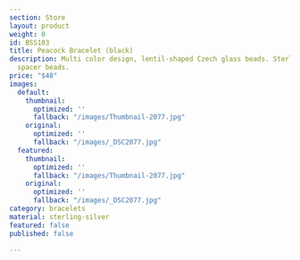 ```yaml
---
section: Store
layout: product
weight: 0
id: BSS103
title: Peacock Bracelet (black)
description: Multi color design, lentil-shaped Czech glass beads. Sterling silver
  spacer beads.
price: "$48"
images:
  default:
    thumbnail:
      optimized: ''
      fallback: "/images/Thumbnail-2077.jpg"
    original:
      optimized: ''
      fallback: "/images/_DSC2077.jpg"
  featured:
    thumbnail:
      optimized: ''
      fallback: "/images/Thumbnail-2077.jpg"
    original:
      optimized: ''
      fallback: "/images/_DSC2077.jpg"
category: bracelets
material: sterling-silver
featured: false
published: false

---
```

